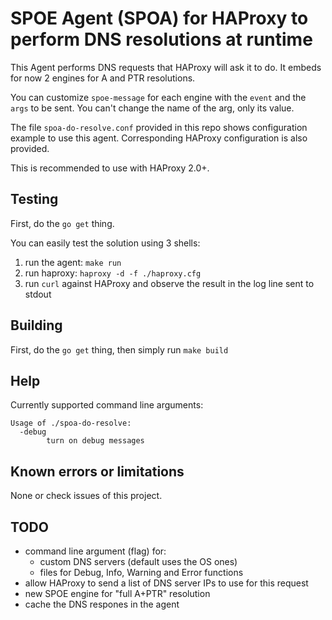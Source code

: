 SPOE Agent (SPOA) for HAProxy to perform DNS resolutions at runtime
===================================================================

This Agent performs DNS requests that HAProxy will ask it to do.
It embeds for now 2 engines for A and PTR resolutions.

You can customize `spoe-message` for each engine with the `event` and the `args` to be sent.
You can't change the name of the arg, only its value.

The file `spoa-do-resolve.conf` provided in this repo shows configuration example to use this agent.
Corresponding HAProxy configuration is also provided.

This is recommended to use with HAProxy 2.0+.

Testing
-------

First, do the `go get` thing.

You can easily test the solution using 3 shells:

1. run the agent: `make run`
2. run haproxy: `haproxy -d -f ./haproxy.cfg`
3. run `curl` against HAProxy and observe the result in the log line sent to stdout

Building
--------

First, do the `go get` thing, then simply run `make build`

Help
----

Currently supported command line arguments:

```
Usage of ./spoa-do-resolve:
  -debug
        turn on debug messages
```

Known errors or limitations
---------------------------

None or check issues of this project.

TODO
----

* command line argument (flag) for:
  * custom DNS servers (default uses the OS ones)
  * files for Debug, Info, Warning and Error functions
* allow HAProxy to send a list of DNS server IPs to use for this request
* new SPOE engine for "full A+PTR" resolution
* cache the DNS respones in the agent
